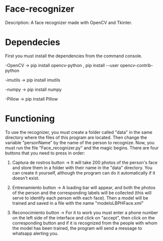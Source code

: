 # Face-recognizer
Description: A face recognizer made with OpenCV and Tkinter.

# Dependecies

First you must install the dependencies from the command console.

-OpenCV  -> pip install opencv-python , pip install --user opencv-contrib-python

-imutils -> pip install imutils

-numpy   -> pip install numpy

-Pillow  -> pip install Pillow

# Functioning

To use the recognizer, you must create a folder called "data" in the same directory where the files of this program are located.
Then change the variable "personName" by the name of the person to recognize.
Now, you must run the file "Face_recognizer.py" and the magic begins.
There are four buttons that you need to press in order:

1. Captura de rostros button -> It will take 200 photos of the person's face and store them in a folder with their name in the "data" directory. You can create it yourself, although the program can do it automatically if it doesn't exist.

2. Entrenamiento button -> A loading bar will appear, and both the photos of the person and the corresponding labels will be collected (this will serve to identify each person with each face). Then a model will be trained and saved in a file with the name "modeloLBPHFace.xml"

3. Reconocimiento button -> For it to work you must enter a phone number on the left side of the interface and click on "accept", then click on the corresponding button and if it is recognized from the people with whom the model has been trained, the program will send a message to whatsapp alerting you.
